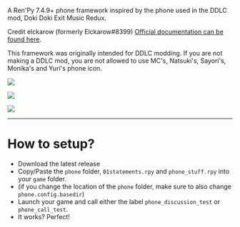 A Ren'Py 7.4.9+ phone framework inspired by the phone used in the DDLC mod, Doki Doki Exit Music Redux.

Credit elckarow (formerly Elckarow#8399) [Official documentation can be found here](https://better-emr-phone.readthedocs.io/en/stable/).

This framework was originally intended for DDLC modding. If you are not making a DDLC mod, you are not allowed to use MC's, Natsuki's, Sayori's, Monika's and Yuri's phone icon.

![](https://github.com/Elckarow/Better-EMR-Phone/assets/101005497/63bda61b-ea12-436f-bf00-078b6bc85851)

![](https://github.com/Elckarow/Better-EMR-Phone/assets/101005497/6f6f3f7d-1a74-40fd-9b24-2310221f381b)

![](https://github.com/Elckarow/Better-EMR-Phone/assets/101005497/b7586874-8919-4888-a31d-53006e7426dd)

---

# How to setup?

- Download the latest release
- Copy/Paste the `phone` folder, `01statements.rpy` and `phone_stuff.rpy` into your `game` folder.
- (if you change the location of the `phone` folder, make sure to also change `phone.config.basedir`)
- Launch your game and call either the label `phone_discussion_test` or `phone_call_test`.
- It works? Perfect!
